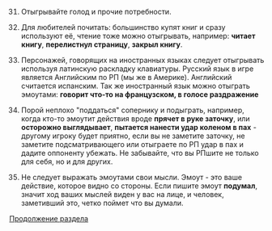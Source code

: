 31) Отыгрывайте голод и прочие потребности. 

32) Для любителей почитать: большинство купят книг и сразу используют её, чтение тоже можно отыгрывать, например: **читает книгу**, **перелистнул страницу**, **закрыл книгу**.

33) Персонажей, говорящих на иностранных языках следует отыгрывать используя латинскую раскладку клавиатуры. Русский язык в игре является Английским по РП (мы же в Америке). Английский считается испанским. Так же иностранный язык можно отыграть эмоутами: **говорит что-то на французском, в голосе раздражение**

34) Порой неплохо "поддаться" сопернику и подыграть, например, когда кто-то эмоутит действия вроде **прячет в руке заточку**, или **осторожно выглядывает**, **пытается нанести удар коленом в пах** - другому игроку будет приятно, если вы не заметите заточку, не заметите подсматривающего или отыграете по РП удар в пах и дадите оппоненту убежать. Не забывайте, что вы РПшите не только для себя, но и для других.

35) Не следует выражать эмоутами свои мысли. Эмоут - это ваше действие, которое видно со стороны. Если пишите эмоут **подумал**, значит ход ваших мыслей виден у вас на лице, и человек, заметивший это, четко поймет что вы думали.

[Продолжение раздела](/info/rp/rp8)
